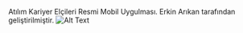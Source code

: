 Atılım Kariyer Elçileri Resmi Mobil Uygulması.  Erkin Arıkan tarafından geliştirilmiştir.
![Alt Text]([https://giphy.com/gifs/rL2QQRZtbMWWgi9hCR](https://media.giphy.com/media/v1.Y2lkPTc5MGI3NjExMzFxNWp0ZXl0d24zOHJmb2Vucmtya25vMGJwcG41eTc3ZDBudnNxdSZlcD12MV9pbnRlcm5hbF9naWZfYnlfaWQmY3Q9Zw/rL2QQRZtbMWWgi9hCR/giphy.gif)https://media.giphy.com/media/v1.Y2lkPTc5MGI3NjExMzFxNWp0ZXl0d24zOHJmb2Vucmtya25vMGJwcG41eTc3ZDBudnNxdSZlcD12MV9pbnRlcm5hbF9naWZfYnlfaWQmY3Q9Zw/rL2QQRZtbMWWgi9hCR/giphy.gif)
